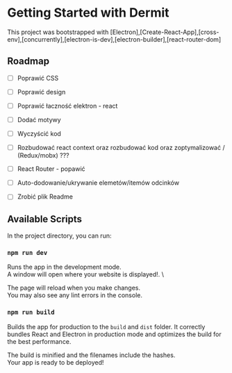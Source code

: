 # Getting Started with Dermit

This project was bootstrapped with [Electron],[Create-React-App],[cross-env],[concurrently],[electron-is-dev],[electron-builder],[react-router-dom]


## Roadmap

- [ ]  Poprawić CSS
- [ ]  Poprawić design
- [ ]  Poprawić łaczność elektron - react
- [ ]  Dodać motywy
- [ ]  Wyczyścić kod 
- [ ]  Rozbudować react context oraz rozbudować kod oraz zoptymalizować  / (Redux/mobx) ???
- [ ]  React Router - popawić 
- [ ]  Auto-dodowanie/ukrywanie elemetów/itemów odcinków
- [ ]  Zrobić plik Readme


## Available Scripts

In the project directory, you can run:

### `npm run dev`

Runs the app in the development mode.\
A window will open where your website is displayed!. \

The page will reload when you make changes.\
You may also see any lint errors in the console.

### `npm run build`

Builds the app for production to the `build` and `dist` folder.
It correctly bundles React and Electron in production mode and optimizes the build for the best performance.

The build is minified and the filenames include the hashes.\
Your app is ready to be deployed!


